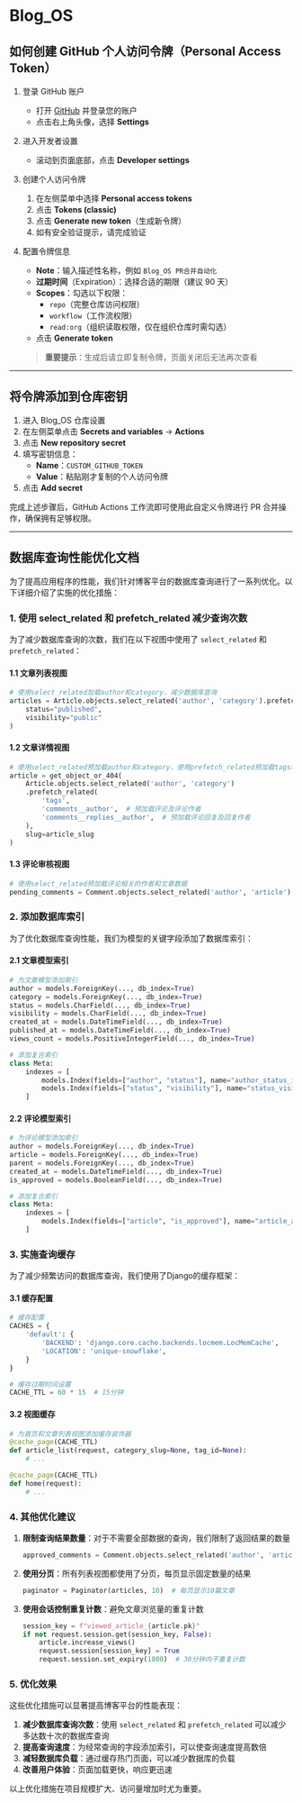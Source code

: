 # Blog_OS

## 如何创建 GitHub 个人访问令牌（Personal Access Token）

1. 登录 GitHub 账户  
   - 打开 [GitHub](https://github.com) 并登录您的账户  
   - 点击右上角头像，选择 **Settings**

2. 进入开发者设置  
   - 滚动到页面底部，点击 **Developer settings**

3. 创建个人访问令牌  
   1. 在左侧菜单中选择 **Personal access tokens**  
   2. 点击 **Tokens (classic)**  
   3. 点击 **Generate new token**（生成新令牌）  
   4. 如有安全验证提示，请完成验证

4. 配置令牌信息  
   - **Note**：输入描述性名称，例如 `Blog_OS PR合并自动化`  
   - **过期时间**（Expiration）：选择合适的期限（建议 90 天）  
   - **Scopes**：勾选以下权限：  
     - `repo`（完整仓库访问权限）  
     - `workflow`（工作流权限）  
     - `read:org`（组织读取权限，仅在组织仓库时需勾选）  
   - 点击 **Generate token**  
   > **重要提示**：生成后请立即复制令牌，页面关闭后无法再次查看

---

## 将令牌添加到仓库密钥

1. 进入 Blog_OS 仓库设置  
2. 在左侧菜单点击 **Secrets and variables** → **Actions**  
3. 点击 **New repository secret**  
4. 填写密钥信息：  
   - **Name**：`CUSTOM_GITHUB_TOKEN`  
   - **Value**：粘贴刚才复制的个人访问令牌  
5. 点击 **Add secret**

完成上述步骤后，GitHub Actions 工作流即可使用此自定义令牌进行 PR 合并操作，确保拥有足够权限。

---

## 数据库查询性能优化文档

为了提高应用程序的性能，我们针对博客平台的数据库查询进行了一系列优化。以下详细介绍了实施的优化措施：

### 1. 使用 select_related 和 prefetch_related 减少查询次数

为了减少数据库查询的次数，我们在以下视图中使用了 `select_related` 和 `prefetch_related`：

#### 1.1 文章列表视图

```python
# 使用select_related加载author和category，减少数据库查询
articles = Article.objects.select_related('author', 'category').prefetch_related('tags').filter(
    status="published", 
    visibility="public"
)
```

#### 1.2 文章详情视图

```python
# 使用select_related预加载author和category，使用prefetch_related预加载tags和评论
article = get_object_or_404(
    Article.objects.select_related('author', 'category')
    .prefetch_related(
        'tags',
        'comments__author',  # 预加载评论及评论作者
        'comments__replies__author',  # 预加载评论回复及回复作者
    ),
    slug=article_slug
)
```

#### 1.3 评论审核视图

```python
# 使用select_related预加载评论相关的作者和文章数据
pending_comments = Comment.objects.select_related('author', 'article').filter(is_approved=False).order_by("-created_at")
```

### 2. 添加数据库索引

为了优化数据库查询性能，我们为模型的关键字段添加了数据库索引：

#### 2.1 文章模型索引

```python
# 为文章模型添加索引
author = models.ForeignKey(..., db_index=True)
category = models.ForeignKey(..., db_index=True)
status = models.CharField(..., db_index=True)
visibility = models.CharField(..., db_index=True)
created_at = models.DateTimeField(..., db_index=True)
published_at = models.DateTimeField(..., db_index=True)
views_count = models.PositiveIntegerField(..., db_index=True)

# 添加复合索引
class Meta:
    indexes = [
        models.Index(fields=["author", "status"], name="author_status_idx"),
        models.Index(fields=["status", "visibility"], name="status_visibility_idx"),
    ]
```

#### 2.2 评论模型索引

```python
# 为评论模型添加索引
author = models.ForeignKey(..., db_index=True)
article = models.ForeignKey(..., db_index=True)
parent = models.ForeignKey(..., db_index=True)
created_at = models.DateTimeField(..., db_index=True)
is_approved = models.BooleanField(..., db_index=True)

# 添加复合索引
class Meta:
    indexes = [
        models.Index(fields=["article", "is_approved"], name="article_approved_idx"),
    ]
```

### 3. 实施查询缓存

为了减少频繁访问的数据库查询，我们使用了Django的缓存框架：

#### 3.1 缓存配置

```python
# 缓存配置
CACHES = {
    'default': {
        'BACKEND': 'django.core.cache.backends.locmem.LocMemCache',
        'LOCATION': 'unique-snowflake',
    }
}

# 缓存过期时间设置
CACHE_TTL = 60 * 15  # 15分钟
```

#### 3.2 视图缓存

```python
# 为首页和文章列表视图添加缓存装饰器
@cache_page(CACHE_TTL)
def article_list(request, category_slug=None, tag_id=None):
    # ...

@cache_page(CACHE_TTL)
def home(request):
    # ...
```

### 4. 其他优化建议

1. **限制查询结果数量**：对于不需要全部数据的查询，我们限制了返回结果的数量

   ```python
   approved_comments = Comment.objects.select_related('author', 'article').filter(is_approved=True).order_by("-created_at")[:50]
   ```

2. **使用分页**：所有列表视图都使用了分页，每页显示固定数量的结果

   ```python
   paginator = Paginator(articles, 10)  # 每页显示10篇文章
   ```

3. **使用会话控制重复计数**：避免文章浏览量的重复计数

   ```python
   session_key = f"viewed_article_{article.pk}"
   if not request.session.get(session_key, False):
       article.increase_views()
       request.session[session_key] = True
       request.session.set_expiry(1800)  # 30分钟内不重复计数
   ```

### 5. 优化效果

这些优化措施可以显著提高博客平台的性能表现：

1. **减少数据库查询次数**：使用 `select_related` 和 `prefetch_related` 可以减少多达数十次的数据库查询
2. **提高查询速度**：为经常查询的字段添加索引，可以使查询速度提高数倍
3. **减轻数据库负载**：通过缓存热门页面，可以减少数据库的负载
4. **改善用户体验**：页面加载更快，响应更迅速

以上优化措施在项目规模扩大、访问量增加时尤为重要。
